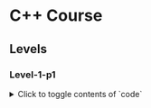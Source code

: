 # C++ Course 

## Levels

### Level-1-p1
<details>
<summary>Click to toggle contents of `code`</summary>

- [x] 1
- [x] 2
- [x] 3
- [x] 4
- [x] 5
- [x] 6
- [x] 6
- [x] 7
- [x] 8
- [x] 9
- [x] 10
- [x] 11
- [x] 12
- [x] 13
- [x] 14
- [x] 15
- [x] 16
- [x] 17
- [x] 18
- [x] 19
- [x] 20
- [x] 21
- [x] 22
- [x] 23
- [x] 24
- [x] 25
- [x] 26
- [x] 27
- [x] 28
- [x] 29
- [x] 
- [] 


</details>
